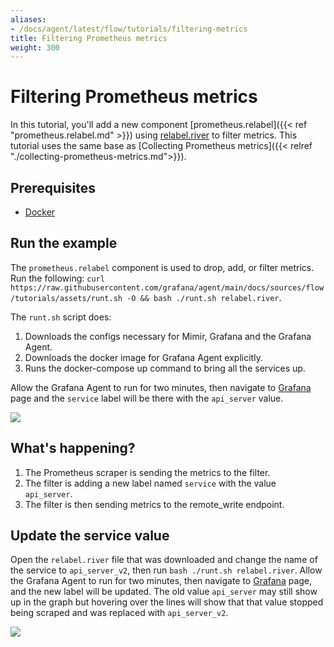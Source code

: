 ```yaml
---
aliases:
- /docs/agent/latest/flow/tutorials/filtering-metrics
title: Filtering Prometheus metrics
weight: 300
---
```


# Filtering Prometheus metrics

In this tutorial, you'll add a new component [prometheus.relabel]({{< ref "prometheus.relabel.md" >}}) using [relabel.river](../assets/flow_configs/relabel.river) to filter metrics. This tutorial uses the same base as [Collecting Prometheus metrics]({{< relref "./collecting-prometheus-metrics.md">}}).

## Prerequisites

* [Docker](https://www.docker.com/products/docker-desktop)

## Run the example

The `prometheus.relabel` component is used to drop, add, or filter metrics.  Run the following: `curl https://raw.githubusercontent.com/grafana/agent/main/docs/sources/flow/tutorials/assets/runt.sh -O && bash ./runt.sh relabel.river`.

The `runt.sh` script does:

1. Downloads the configs necessary for Mimir, Grafana and the Grafana Agent. 
2. Downloads the docker image for Grafana Agent explicitly.
3. Runs the docker-compose up command to bring all the services up.


Allow the Grafana Agent to run for two minutes, then navigate to [Grafana](http://localhost:3000/explore?orgId=1&left=%5B%22now-1h%22,%22now%22,%22Mimir%22,%7B%22refId%22:%22A%22,%22instant%22:true,%22range%22:true,%22exemplar%22:true,%22expr%22:%22agent_build_info%7B%7D%22%7D%5D) page and the `service` label will be there with the `api_server` value.

![](../assets/filter.png)

## What's happening?

1. The Prometheus scraper is sending the metrics to the filter.
1. The filter is adding a new label named `service` with the value `api_server`.
1. The filter is then sending metrics to the remote_write endpoint. 

## Update the service value

Open the `relabel.river` file that was downloaded and change the name of the service to `api_server_v2`, then run `bash ./runt.sh relabel.river`. Allow the Grafana Agent to run for two minutes, then navigate to [Grafana](http://localhost:3000/explore?orgId=1&left=%5B%22now-1h%22,%22now%22,%22Mimir%22,%7B%22refId%22:%22A%22,%22instant%22:true,%22range%22:true,%22exemplar%22:true,%22expr%22:%22agent_build_info%7B%7D%22%7D%5D) page, and the new label will be updated. The old value `api_server` may still show up in the graph but hovering over the lines will show that that value stopped being scraped and was replaced with `api_server_v2`.

![](../assets/transition.png)
